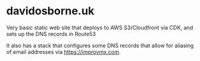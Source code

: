 # davidosborne.uk

Very basic static web site that deploys to AWS S3/Cloudfront via CDK, and sets up the DNS records in Route53

It also has a stack that configures some DNS records that allow for aliasing of email addresses via https://improvmx.com.
